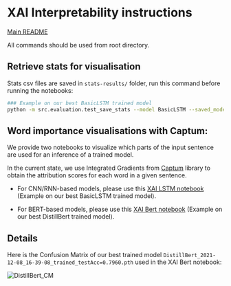 # XAI Interpretability instructions

[Main README](../README.md)

All commands should be used from root directory.

## Retrieve stats for visualisation

Stats csv files are saved in `stats-results/` folder, run this command before running the notebooks:

```bash
### Example on our best BasicLSTM trained model
python -m src.evaluation.test_save_stats --model BasicLSTM --saved_model_path saved-models/BasicLSTM_2021-12-08_01-04-25_trained_testAcc=0.7107.pth --loss_criterion bcelosswithlogits --only_test 0 --stats_label 1
```

## Word importance visualisations with Captum:

We provide two notebooks to visualize which parts of the input sentence are used for an inference of a trained model.

In the current state, we use Integrated Gradients from [Captum](https://captum.ai/) library to obtain the attribution scores for each word in a given sentence. 

- For CNN/RNN-based models, please use this [XAI LSTM notebook](../src/evaluation/explainability_visualization.ipynb) (Example on our best BasicLSTM trained model).

- For BERT-based models, please use this [XAI Bert notebook](../src/evaluation/explainability_visualization_bert.ipynb) (Example on our best DistillBert trained model).

## Details

Here is the Confusion Matrix of our best trained model `DistillBert_2021-12-08_16-39-08_trained_testAcc=0.7960.pth` used in the XAI Bert notebook:

![DistillBert_CM](../assets/DistillBert_CM_2021-12-08_16-39-08_testAcc=0.7960.png)
